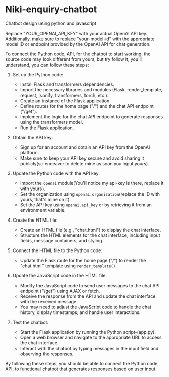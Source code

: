 # Niki-enquiry-chatbot
Chatbot design using python and javascript

Replace "YOUR_OPENAI_API_KEY" with your actual OpenAI API key. 
Additionally, make sure to replace "your-model-id" with the appropriate model ID 
or endpoint provided by the OpenAI API for chat generation.

To connect the Python code, API, for the chatbot to start working, the source code may look different from yours, 
but try follow it, you'll understand, you can follow these steps:

1. Set up the Python code:
   - Install Flask and transformers dependencies.
   - Import the necessary libraries and modules (Flask, render_template, request, jsonify, transformers, torch, etc.).
   - Create an instance of the Flask application.
   - Define routes for the home page ("/") and the chat API endpoint ("/get").
   - Implement the logic for the chat API endpoint to generate responses using the transformers model.
   - Run the Flask application.

2. Obtain the API key:
   - Sign up for an account and obtain an API key from the OpenAI platform.
   - Make sure to keep your API key secure and avoid sharing it publicly(so endeavor to delete mine as soon you input yours).

3. Update the Python code with the API key:
   - Import the `openai` module(You'll notice my api-key is there, replace it with yours).
   - Set the organization using `openai.organization`(replace the ID with yours, that's mine on it).
   - Set the API key using `openai.api_key` or by retrieving it from an environment variable.

4. Create the HTML file:
   - Create an HTML file (e.g., "chat.html") to display the chat interface.
   - Structure the HTML elements for the chat interface, including input fields, message containers, and styling.

5. Connect the HTML file to the Python code:
   - Update the Flask route for the home page ("/") to render the "chat.html" template using `render_template()`.

6. Update the JavaScript code in the HTML file:
   - Modify the JavaScript code to send user messages to the chat API endpoint ("/get") using AJAX or fetch.
   - Receive the response from the API and update the chat interface with the received message.
   - You may need to adjust the JavaScript code to handle the chat history, display timestamps, and handle user interactions.

7. Test the chatbot:
   - Start the Flask application by running the Python script-(app.py).
   - Open a web browser and navigate to the appropriate URL to access the chat interface.
   - Interact with the chatbot by typing messages in the input field and observing the responses.

By following these steps, you should be able to connect the Python code, API, to functional chatbot that generates responses based on user input.
